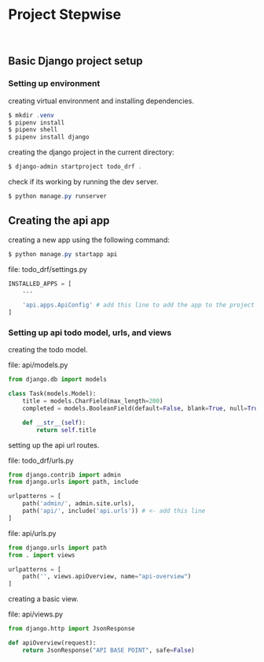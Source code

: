 # Project Stepwise

<br>

## Basic Django project setup

### Setting up environment

creating virtual environment and installing dependencies.

```powershell
$ mkdir .venv
$ pipenv install
$ pipenv shell
$ pipenv install django
```

creating the django project in the current directory:

```powershell
$ django-admin startproject todo_drf .
```

check if its working by running the dev server.

```powershell
$ python manage.py runserver
```

## Creating the api app

creating a new app using the following command:

```powershell
$ python manage.py startapp api
```

file: todo_drf/settings.py
```python
INSTALLED_APPS = [
    ...

    'api.apps.ApiConfig' # add this line to add the app to the project
]
```

### Setting up api todo model, urls, and views

creating the todo model.

file: api/models.py
```python
from django.db import models

class Task(models.Model):
    title = models.CharField(max_length=200)
    completed = models.BooleanField(default=False, blank=True, null=True)

    def __str__(self):
        return self.title
```

setting up the api url routes.

file: todo_drf/urls.py
```python
from django.contrib import admin
from django.urls import path, include

urlpatterns = [
    path('admin/', admin.site.urls),
    path('api/', include('api.urls')) # <- add this line
]
```

file: api/urls.py
```python
from django.urls import path
from . import views

urlpatterns = [
    path('', views.apiOverview, name="api-overview")
]
```

creating a basic view.

file: api/views.py
```python
from django.http import JsonResponse

def apiOverview(request):
    return JsonResponse("API BASE POINT", safe=False)
```